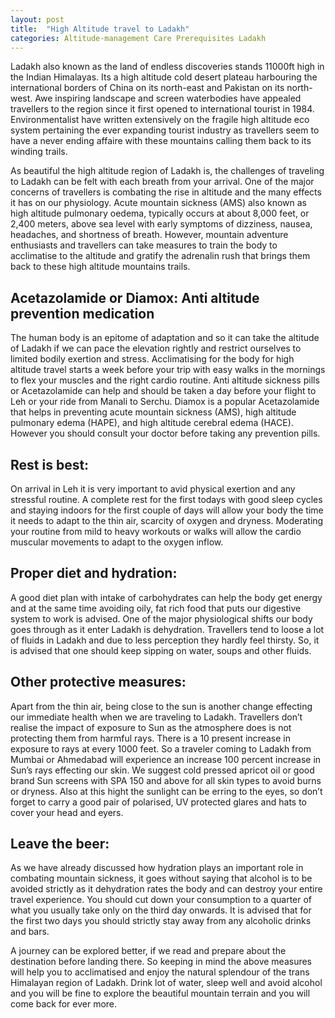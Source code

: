 ```yaml
---
layout: post
title:  "High Altitude travel to Ladakh"
categories: Altitude-management Care Prerequisites Ladakh 
---
```





Ladakh also known as the land of endless discoveries stands 11000ft high in the Indian Himalayas. Its a high altitude cold desert plateau harbouring the international borders of China on its north-east and Pakistan on its north-west. Awe inspiring landscape and screen waterbodies have appealed travellers to the region since it first opened to international tourist in 1984. Environmentalist have written extensively on the fragile high altitude eco system pertaining the ever expanding tourist industry as travellers seem to have a never ending affaire with these mountains calling them back to its winding trails.  


As beautiful the high altitude region of Ladakh is, the challenges of traveling to Ladakh can be felt with each breath from your arrival. One of the major concerns of travellers is combating the rise in altitude and the many effects it has on our physiology. Acute mountain sickness (AMS) also known as high altitude pulmonary oedema, typically occurs at about 8,000 feet, or 2,400 meters, above sea level with early symptoms of dizziness, nausea, headaches, and shortness of breath. However, mountain adventure enthusiasts and travellers can take measures to train the body to acclimatise to the altitude and gratify the adrenalin rush that brings them back to these high altitude mountains trails. 


## Acetazolamide or Diamox: Anti altitude prevention medication 

The human body is an epitome of adaptation and so it can take the altitude of Ladakh if we can pace the elevation rightly and restrict ourselves to limited bodily exertion and stress. Acclimatising for the body for high altitude travel starts a week before your trip with easy walks in the mornings to flex your muscles and the right cardio routine. Anti altitude sickness pills or Acetazolamide can help and should be taken a day before your flight to Leh or your ride from Manali to Serchu. Diamox is a popular Acetazolamide that helps in preventing acute mountain sickness (AMS), high altitude pulmonary edema (HAPE), and high altitude cerebral edema (HACE). However you should consult your doctor before taking any prevention pills.   


## Rest is best: 
On arrival in Leh it is very important to avid physical exertion and any stressful routine. A complete rest for the first todays with good sleep cycles and staying indoors for the first couple of days will allow your body the time it needs to adapt to the thin air, scarcity of oxygen and dryness. Moderating your routine from mild to heavy workouts or walks will allow the cardio muscular movements to adapt to the oxygen inflow. 


## Proper diet and hydration: 

A good diet plan with intake of carbohydrates can help the body get energy and at the same time avoiding oily, fat rich food that puts our digestive system to work is advised. One of the major physiological shifts our body goes through as it enter Ladakh is dehydration. Travellers tend to loose a lot of fluids in Ladakh and due to less perception they hardly feel thirsty. So, it is advised that one should keep sipping on water, soups and other fluids. 


## Other protective measures: 

Apart from the thin air, being close to the sun is another change effecting our immediate health when we are traveling to Ladakh. Travellers don’t realise the impact of exposure to Sun as the atmosphere does is not protecting them from harmful rays. There is a 10 present increase in exposure to rays at every 1000 feet. So a traveler coming to Ladakh from Mumbai or Ahmedabad will experience an increase 100 percent increase in Sun’s rays effecting our skin. We suggest cold pressed apricot oil or good brand Sun screens with SPA 150 and above for all skin types to avoid burns or dryness. Also at this hight the sunlight can be erring to the eyes, so don’t forget to carry a good pair of polarised, UV protected glares and hats to cover your head and eyers.   


## Leave the beer:

As we have already discussed how hydration plays an important role in combating mountain sickness, it goes without saying that alcohol is to be avoided strictly as it dehydration rates the body and can destroy your entire travel experience. You should cut down your consumption to a quarter of what you usually take only on the third day onwards. It is advised that for the first two days you should strictly stay away from any alcoholic drinks and bars. 


A journey can be explored better, if we read and prepare about the destination before landing there. So keeping in mind the above measures will help you to acclimatised and enjoy the natural splendour of the trans Himalayan region of Ladakh. Drink lot of water, sleep well and avoid alcohol and you will be fine to explore the beautiful mountain terrain and you will come back for ever more.  
